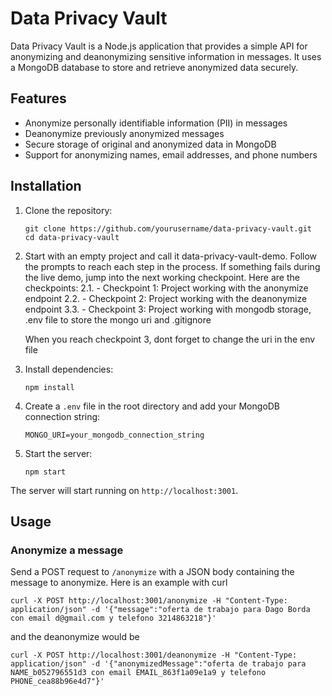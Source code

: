 # Data Privacy Vault

Data Privacy Vault is a Node.js application that provides a simple API for anonymizing and deanonymizing sensitive information in messages. It uses a MongoDB database to store and retrieve anonymized data securely.

## Features

- Anonymize personally identifiable information (PII) in messages
- Deanonymize previously anonymized messages
- Secure storage of original and anonymized data in MongoDB
- Support for anonymizing names, email addresses, and phone numbers

## Installation

1. Clone the repository:
   ```
   git clone https://github.com/yourusername/data-privacy-vault.git
   cd data-privacy-vault
   ```

2. Start with an empty project and call it data-privacy-vault-demo. Follow the prompts to reach each step in the process. If something fails during the live demo, jump into the next working checkpoint. Here are the checkpoints:
    2.1. - Checkpoint 1: Project working with the anonymize endpoint
    2.2. - Checkpoint 2: Project working with the deanonymize endpoint
    3.3. - Checkpoint 3: Project working with mongodb storage, .env file to store the mongo uri and .gitignore

    When you reach checkpoint 3, dont forget to change the uri in the env file

2. Install dependencies:
   ```
   npm install
   ```

3. Create a `.env` file in the root directory and add your MongoDB connection string:
   ```
   MONGO_URI=your_mongodb_connection_string
   ```

4. Start the server:
   ```
   npm start
   ```

The server will start running on `http://localhost:3001`.

## Usage

### Anonymize a message

Send a POST request to `/anonymize` with a JSON body containing the message to anonymize. Here is an example with curl

```
curl -X POST http://localhost:3001/anonymize -H "Content-Type: application/json" -d '{"message":"oferta de trabajo para Dago Borda con email d@gmail.com y telefono 3214863218"}'
```

and the deanonymize would be

```
curl -X POST http://localhost:3001/deanonymize -H "Content-Type: application/json" -d '{"anonymizedMessage":"oferta de trabajo para NAME_b052796551d3 con email EMAIL_863f1a09e1a9 y telefono PHONE_cea88b96e4d7"}'
```